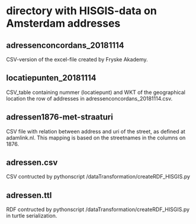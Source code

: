 # directory with HISGIS-data on Amsterdam addresses

## adressenconcordans_20181114
CSV-version of the excel-file created by Fryske Akademy.

## locatiepunten_20181114
CSV_table containing nummer (locatiepunt) and WKT of the geographical location the row of addresses in adressenconcordans_20181114.csv.

## adressen1876-met-straaturi
CSV file with relation between address and uri of the street, as defined at adamlink.nl. This mapping is based on the streetnames in the columns on 1876.

## adressen.csv
CSV contructed by pythonscript /dataTransformation/createRDF_HISGIS.py

## adressen.ttl
RDF contructed by pythonscript /dataTransformation/createRDF_HISGIS.py in turtle serialization.
